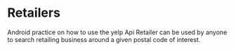 # Retailers #
Android practice on how to use the yelp Api
Retailer can be used by anyone to search retailing business around a given postal code of interest.
